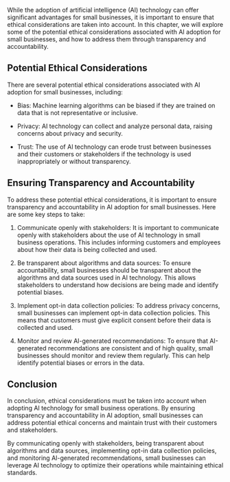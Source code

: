 

While the adoption of artificial intelligence (AI) technology can offer significant advantages for small businesses, it is important to ensure that ethical considerations are taken into account. In this chapter, we will explore some of the potential ethical considerations associated with AI adoption for small businesses, and how to address them through transparency and accountability.

Potential Ethical Considerations
--------------------------------

There are several potential ethical considerations associated with AI adoption for small businesses, including:

* Bias: Machine learning algorithms can be biased if they are trained on data that is not representative or inclusive.

* Privacy: AI technology can collect and analyze personal data, raising concerns about privacy and security.

* Trust: The use of AI technology can erode trust between businesses and their customers or stakeholders if the technology is used inappropriately or without transparency.

Ensuring Transparency and Accountability
----------------------------------------

To address these potential ethical considerations, it is important to ensure transparency and accountability in AI adoption for small businesses. Here are some key steps to take:

1. Communicate openly with stakeholders: It is important to communicate openly with stakeholders about the use of AI technology in small business operations. This includes informing customers and employees about how their data is being collected and used.

2. Be transparent about algorithms and data sources: To ensure accountability, small businesses should be transparent about the algorithms and data sources used in AI technology. This allows stakeholders to understand how decisions are being made and identify potential biases.

3. Implement opt-in data collection policies: To address privacy concerns, small businesses can implement opt-in data collection policies. This means that customers must give explicit consent before their data is collected and used.

4. Monitor and review AI-generated recommendations: To ensure that AI-generated recommendations are consistent and of high quality, small businesses should monitor and review them regularly. This can help identify potential biases or errors in the data.

Conclusion
----------

In conclusion, ethical considerations must be taken into account when adopting AI technology for small business operations. By ensuring transparency and accountability in AI adoption, small businesses can address potential ethical concerns and maintain trust with their customers and stakeholders.

By communicating openly with stakeholders, being transparent about algorithms and data sources, implementing opt-in data collection policies, and monitoring AI-generated recommendations, small businesses can leverage AI technology to optimize their operations while maintaining ethical standards.
